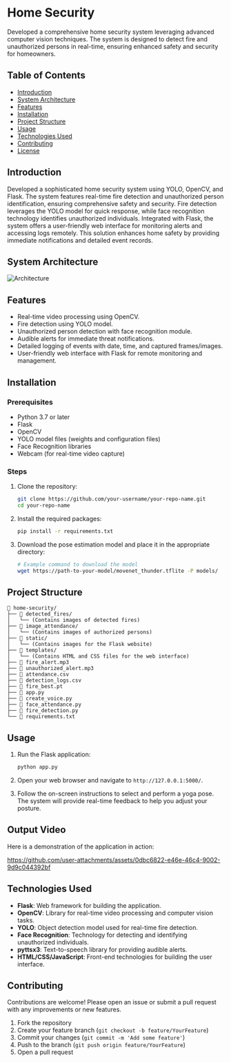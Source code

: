 # Home Security

Developed a comprehensive home security system leveraging advanced computer vision techniques. The system is designed to detect fire and unauthorized persons in real-time, ensuring enhanced safety and security for homeowners.

## Table of Contents

- [Introduction](#introduction)
- [System Architecture](#system-architecture)
- [Features](#features)
- [Installation](#installation)
- [Project Structure](#project-structure)
- [Usage](#usage)
- [Technologies Used](#technologies-used)
- [Contributing](#contributing)
- [License](#license)

## Introduction

Developed a sophisticated home security system using YOLO, OpenCV, and Flask. The system features real-time fire detection and unauthorized person identification, ensuring comprehensive safety and security. Fire detection leverages the YOLO model for quick response, while face recognition technology identifies unauthorized individuals. Integrated with Flask, the system offers a user-friendly web interface for monitoring alerts and accessing logs remotely. This solution enhances home safety by providing immediate notifications and detailed event records.

## System Architecture

![Architecture](https://github.com/user-attachments/assets/39e4ca91-be51-40ac-a8d0-bb88fbaedd50)

## Features

- Real-time video processing using OpenCV.
- Fire detection using YOLO model.
- Unauthorized person detection with face recognition module.
- Audible alerts for immediate threat notifications.
- Detailed logging of events with date, time, and captured frames/images.
- User-friendly web interface with Flask for remote monitoring and management.

## Installation

### Prerequisites

- Python 3.7 or later
- Flask
- OpenCV
- YOLO model files (weights and configuration files)
- Face Recognition libraries
- Webcam (for real-time video capture)


### Steps

1. Clone the repository:

    ```bash
    git clone https://github.com/your-username/your-repo-name.git
    cd your-repo-name
    ```

2. Install the required packages:

    ```bash
    pip install -r requirements.txt
    ```

3. Download the pose estimation model and place it in the appropriate directory:

    ```bash
    # Example command to download the model
    wget https://path-to-your-model/movenet_thunder.tflite -P models/
    ```


## Project Structure

```plaintext
📂 home-security/
├── 📂 detected_fires/
│   └── (Contains images of detected fires)
├── 📂 image_attendance/
│   └── (Contains images of authorized persons)
├── 📂 static/
│   └── (Contains images for the Flask website)
├── 📂 templates/
│   └── (Contains HTML and CSS files for the web interface)
├── 📄 fire_alert.mp3
├── 📄 unauthorized_alert.mp3
├── 📄 attendance.csv
├── 📄 detection_logs.csv
├── 📄 fire_best.pt
├── 📄 app.py
├── 📄 create_voice.py
├── 📄 face_attendance.py
├── 📄 fire_detection.py
└── 📄 requirements.txt

```

## Usage

1. Run the Flask application:

    ```bash
    python app.py
    ```

2. Open your web browser and navigate to `http://127.0.0.1:5000/`.

3. Follow the on-screen instructions to select and perform a yoga pose. The system will provide real-time feedback to help you adjust your posture.

## Output Video

Here is a demonstration of the application in action:

https://github.com/user-attachments/assets/0dbc6822-e46e-46c4-9002-9d9c044392bf


## Technologies Used

- **Flask**: Web framework for building the application.
- **OpenCV**: Library for real-time video processing and computer vision tasks.
- **YOLO**: Object detection model used for real-time fire detection.
- **Face Recognition**: Technology for detecting and identifying unauthorized individuals.
- **pyttsx3**: Text-to-speech library for providing audible alerts.
- **HTML/CSS/JavaScript**: Front-end technologies for building the user interface.

## Contributing

Contributions are welcome! Please open an issue or submit a pull request with any improvements or new features.

1. Fork the repository
2. Create your feature branch (`git checkout -b feature/YourFeature`)
3. Commit your changes (`git commit -m 'Add some feature'`)
4. Push to the branch (`git push origin feature/YourFeature`)
5. Open a pull request




